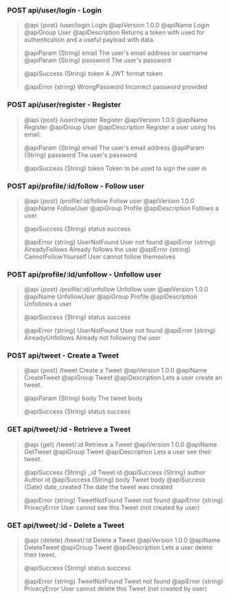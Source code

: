 
### POST api/user/login - Login
 > @api {post} /user/login Login
 > @apiVersion 1.0.0
 > @apiName Login
 > @apiGroup User
 > @apiDescription Returns a token with used for authentication and a useful payload with data.
 > 
 > @apiParam {String} email The user's email address or username
 >@apiParam {String} password The user's password
 >
 > @apiSuccess {String} token A JWT format token
 >
 >@apiError {string} WrongPassword Incorrect password provided
 
### POST api/user/register - Register
 > @api {post} /user/register Register
 > @apiVersion 1.0.0
 > @apiName Register
 > @apiGroup User
 > @apiDescription Register a user using his email.
 >
 > @apiParam {String} email The user's email address
 > @apiParam {String} password The user's password
 >
 > @apiSuccess {String} token Token to be used to sign the user in

### POST api/profile/:id/follow - Follow user
 > @api {post} /profile/:id/follow Follow user
 > @apiVersion 1.0.0
 > @apiName FollowUser
 > @apiGroup Profile
 > @apiDescription Follows a user
 >
 > @apiSuccess {String} status success
 >
 > @apiError {string} UserNotFound User not found
 > @apiError {string} AlreadyFollows Already follows the user
 > @apiError {string} CannotFollowYourself User cannot follow themselves

### POST api/profile/:id/unfollow - Unfollow user
 > @api {post} /profile/:id/unfollow Unfollow user
 > @apiVersion 1.0.0
 > @apiName UnfollowUser
 > @apiGroup Profile
 > @apiDescription Unfollows a user
 >
 > @apiSuccess {String} status success
 >
 > @apiError {string} UserNotFound User not found
 > @apiError {string} AlreadyUnfollows Already not following the user

### POST  api/tweet - Create a Tweet
 > @api {post} /tweet Create a Tweet
 > @apiVersion 1.0.0
 > @apiName CreateTweet
 > @apiGroup Tweet
 > @apiDescription Lets a user create an tweet.
 >
 > @apiParam {String} body The tweet body
 >
 > @apiSuccess {String} status success

### GET  api/tweet/:id - Retrieve a Tweet
 > @api {get} /tweet/:id Retrieve a Tweet
 > @apiVersion 1.0.0
 > @apiName GetTweet
 > @apiGroup Tweet
 > @apiDescription Lets a user see their tweet.
 >
 > @apiSuccess {String} _id Tweet id
 > @apiSuccess {String} author Author id
 > @apiSuccess {String} body Tweet body
 > @apiSuccess {Date} date_created The date the tweet was created
 >
 > @apiError {string} TweetNotFound Tweet not found
 > @apiError {string} PrivacyError User cannot see this Tweet (not created by user)

### GET  api/tweet/:id - Delete a Tweet
 > @api {delete} /tweet/:id Delete a Tweet
 > @apiVersion 1.0.0
 > @apiName DeleteTweet
 > @apiGroup Tweet
 > @apiDescription Lets a user delete their tweet.
 >
 > @apiSuccess {String} status success
 >
 > @apiError {string} TweetNotFound Tweet not found
 > @apiError {string} PrivacyError User cannot delete this Tweet (not created by user)